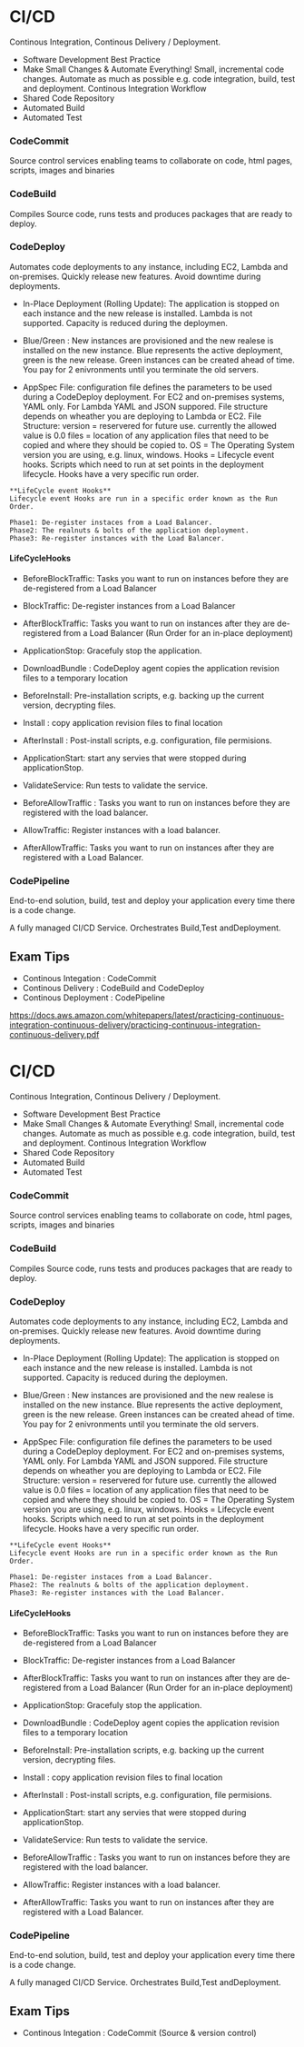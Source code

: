 # CI/CD
Continous Integration, Continous Delivery / Deployment.

* Software Development Best Practice
* Make Small Changes & Automate Everything!
Small, incremental code changes. Automate as much as possible e.g. code integration, build, test and deployment.
Continous Integration Workflow
* Shared Code Repository
* Automated Build
* Automated Test




### CodeCommit
Source control services enabling teams to collaborate on code, html pages, scripts, images and binaries

### CodeBuild
Compiles Source code, runs tests and produces packages that are ready to deploy.

### CodeDeploy
Automates code deployments to any instance, including EC2, Lambda and on-premises.
Quickly release new features. Avoid downtime during deployments. 

* In-Place Deployment (Rolling Update): The application is stopped on each instance and the new release is installed. Lambda is not supported. Capacity is reduced during the deploymen.
* Blue/Green : New instances are provisioned and the new realese is installed on the new instance. Blue represents the active deployment, green is the new release. Green instances can be created ahead of time. You pay for 2 enivronments until you terminate the old servers.

* AppSpec File: configuration file defines the parameters to be used during a CodeDeploy deployment. For EC2 and on-premises systems, YAML only. For Lambda YAML and JSON suppored. File structure depends on wheather you are deploying to Lambda or EC2.
File Structure: 
    version = reservered for future use. currently the allowed value is 0.0
    files = location of any application files that need to be copied and where they should be copied to.
    OS = The Operating System version you are using, e.g. linux, windows.
    Hooks = Lifecycle event hooks. Scripts which need to run at set points in the deployment lifecycle. Hooks have a very specific run order.

```
**LifeCycle event Hooks**
Lifecycle event Hooks are run in a specific order known as the Run Order.

Phase1: De-register instaces from a Load Balancer.
Phase2: The realnuts & bolts of the application deployment.
Phase3: Re-register instances with the Load Balancer.
```
#### LifeCycleHooks
* BeforeBlockTraffic: Tasks you want to run on instances before they are de-registered from a Load Balancer
* BlockTraffic: De-register instances from a Load Balancer
* AfterBlockTraffic: Tasks you want to run on instances after they are de-registered from a Load Balancer
(Run Order for an in-place deployment)
* ApplicationStop: Gracefuly stop the application.
* DownloadBundle : CodeDeploy agent copies the application revision files to a temporary location
* BeforeInstall: Pre-installation scripts, e.g. backing up the current version, decrypting files.
* Install : copy application revision files to final location
* AfterInstall : Post-install scripts, e.g. configuration, file permisions.
* ApplicationStart: start any servies that were stopped during applicationStop.
* ValidateService: Run tests to validate the service.

* BeforeAllowTraffic : Tasks you want to run on instances before they are registered with the load balancer.
* AllowTraffic: Register instances with a load balancer.
* AfterAllowTraffic: Tasks you want to run on instances after they are registered with a Load Balancer.


### CodePipeline
End-to-end solution, build, test and deploy your application every time there is a code change.

A fully managed CI/CD Service. Orchestrates Build,Test andDeployment.




## Exam Tips
* Continous Integation : CodeCommit
* Continous Delivery : CodeBuild and CodeDeploy
* Continous Deployment : CodePipeline

https://docs.aws.amazon.com/whitepapers/latest/practicing-continuous-integration-continuous-delivery/practicing-continuous-integration-continuous-delivery.pdf
# CI/CD
Continous Integration, Continous Delivery / Deployment.

* Software Development Best Practice
* Make Small Changes & Automate Everything!
Small, incremental code changes. Automate as much as possible e.g. code integration, build, test and deployment.
Continous Integration Workflow
* Shared Code Repository
* Automated Build
* Automated Test




### CodeCommit
Source control services enabling teams to collaborate on code, html pages, scripts, images and binaries

### CodeBuild
Compiles Source code, runs tests and produces packages that are ready to deploy.

### CodeDeploy
Automates code deployments to any instance, including EC2, Lambda and on-premises.
Quickly release new features. Avoid downtime during deployments. 

* In-Place Deployment (Rolling Update): The application is stopped on each instance and the new release is installed. Lambda is not supported. Capacity is reduced during the deploymen.
* Blue/Green : New instances are provisioned and the new realese is installed on the new instance. Blue represents the active deployment, green is the new release. Green instances can be created ahead of time. You pay for 2 enivronments until you terminate the old servers.

* AppSpec File: configuration file defines the parameters to be used during a CodeDeploy deployment. For EC2 and on-premises systems, YAML only. For Lambda YAML and JSON suppored. File structure depends on wheather you are deploying to Lambda or EC2.
File Structure: 
    version = reservered for future use. currently the allowed value is 0.0
    files = location of any application files that need to be copied and where they should be copied to.
    OS = The Operating System version you are using, e.g. linux, windows.
    Hooks = Lifecycle event hooks. Scripts which need to run at set points in the deployment lifecycle. Hooks have a very specific run order.

```
**LifeCycle event Hooks**
Lifecycle event Hooks are run in a specific order known as the Run Order.

Phase1: De-register instaces from a Load Balancer.
Phase2: The realnuts & bolts of the application deployment.
Phase3: Re-register instances with the Load Balancer.
```
#### LifeCycleHooks
* BeforeBlockTraffic: Tasks you want to run on instances before they are de-registered from a Load Balancer
* BlockTraffic: De-register instances from a Load Balancer
* AfterBlockTraffic: Tasks you want to run on instances after they are de-registered from a Load Balancer
(Run Order for an in-place deployment)
* ApplicationStop: Gracefuly stop the application.
* DownloadBundle : CodeDeploy agent copies the application revision files to a temporary location
* BeforeInstall: Pre-installation scripts, e.g. backing up the current version, decrypting files.
* Install : copy application revision files to final location
* AfterInstall : Post-install scripts, e.g. configuration, file permisions.
* ApplicationStart: start any servies that were stopped during applicationStop.
* ValidateService: Run tests to validate the service.

* BeforeAllowTraffic : Tasks you want to run on instances before they are registered with the load balancer.
* AllowTraffic: Register instances with a load balancer.
* AfterAllowTraffic: Tasks you want to run on instances after they are registered with a Load Balancer.


### CodePipeline
End-to-end solution, build, test and deploy your application every time there is a code change.

A fully managed CI/CD Service. Orchestrates Build,Test andDeployment.




## Exam Tips
* Continous Integation : CodeCommit (Source & version control)
